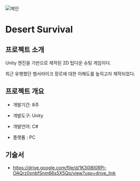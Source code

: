 ![메인](https://github.com/zachpaul7/Desert_Survival/assets/60610390/408b8b32-e0ea-4c48-bbc5-3af26687451e)

# Desert Survival

## 프로젝트 소개
Unity 엔진을 기반으로 제작된 2D 탑다운 슈팅 게임이다.

최근 유행했던 뱀서라이크 장르에 대한 이해도를 높히고자 제작되었다.

## 프로젝트 개요
- 개발기간: 8주
  
- 개발도구: Unity
  
- 개발언어: C#
  
- 플랫폼 : PC

## 기술서
- https://drive.google.com/file/d/1K30l8I0RPj-OAQrz0xnbfSnm66s5X5Qp/view?usp=drive_link
